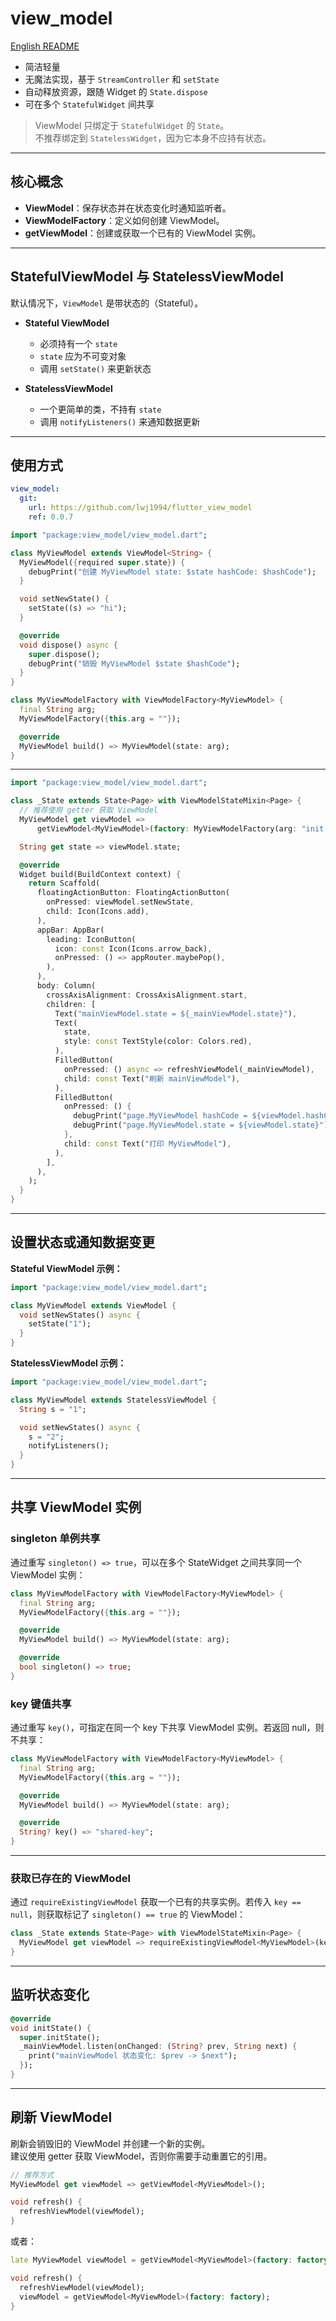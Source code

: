 # view_model

[English README](README.md)

* 简洁轻量
* 无魔法实现，基于 `StreamController` 和 `setState`
* 自动释放资源，跟随 Widget 的 `State.dispose`
* 可在多个 `StatefulWidget` 间共享

> ViewModel 只绑定于 `StatefulWidget` 的 `State`。  
> 不推荐绑定到 `StatelessWidget`，因为它本身不应持有状态。

---

## 核心概念

* **ViewModel**：保存状态并在状态变化时通知监听者。
* **ViewModelFactory**：定义如何创建 ViewModel。
* **getViewModel**：创建或获取一个已有的 ViewModel 实例。

---

## StatefulViewModel 与 StatelessViewModel

默认情况下，`ViewModel` 是带状态的（Stateful）。

* **Stateful ViewModel**
    * 必须持有一个 `state`
    * `state` 应为不可变对象
    * 调用 `setState()` 来更新状态

* **StatelessViewModel**
    * 一个更简单的类，不持有 `state`
    * 调用 `notifyListeners()` 来通知数据更新

---

## 使用方式

```yaml
view_model:
  git:
    url: https://github.com/lwj1994/flutter_view_model
    ref: 0.0.7
```

```dart
import "package:view_model/view_model.dart";

class MyViewModel extends ViewModel<String> {
  MyViewModel({required super.state}) {
    debugPrint("创建 MyViewModel state: $state hashCode: $hashCode");
  }

  void setNewState() {
    setState((s) => "hi");
  }

  @override
  void dispose() async {
    super.dispose();
    debugPrint("销毁 MyViewModel $state $hashCode");
  }
}

class MyViewModelFactory with ViewModelFactory<MyViewModel> {
  final String arg;
  MyViewModelFactory({this.arg = ""});

  @override
  MyViewModel build() => MyViewModel(state: arg);
}
```

---

```dart
import "package:view_model/view_model.dart";

class _State extends State<Page> with ViewModelStateMixin<Page> {
  // 推荐使用 getter 获取 ViewModel
  MyViewModel get viewModel =>
      getViewModel<MyViewModel>(factory: MyViewModelFactory(arg: "init arg"));

  String get state => viewModel.state;

  @override
  Widget build(BuildContext context) {
    return Scaffold(
      floatingActionButton: FloatingActionButton(
        onPressed: viewModel.setNewState,
        child: Icon(Icons.add),
      ),
      appBar: AppBar(
        leading: IconButton(
          icon: const Icon(Icons.arrow_back),
          onPressed: () => appRouter.maybePop(),
        ),
      ),
      body: Column(
        crossAxisAlignment: CrossAxisAlignment.start,
        children: [
          Text("mainViewModel.state = ${_mainViewModel.state}"),
          Text(
            state,
            style: const TextStyle(color: Colors.red),
          ),
          FilledButton(
            onPressed: () async => refreshViewModel(_mainViewModel),
            child: const Text("刷新 mainViewModel"),
          ),
          FilledButton(
            onPressed: () {
              debugPrint("page.MyViewModel hashCode = ${viewModel.hashCode}");
              debugPrint("page.MyViewModel.state = ${viewModel.state}");
            },
            child: const Text("打印 MyViewModel"),
          ),
        ],
      ),
    );
  }
}
```

---

## 设置状态或通知数据变更

**Stateful ViewModel 示例：**

```dart
import "package:view_model/view_model.dart";

class MyViewModel extends ViewModel {
  void setNewStates() async {
    setState("1");
  }
}
```

**StatelessViewModel 示例：**

```dart
import "package:view_model/view_model.dart";

class MyViewModel extends StatelessViewModel {
  String s = "1";

  void setNewStates() async {
    s = "2";
    notifyListeners();
  }
}
```

---

## 共享 ViewModel 实例

### singleton 单例共享

通过重写 `singleton() => true`，可以在多个 StateWidget 之间共享同一个 ViewModel 实例：

```dart
class MyViewModelFactory with ViewModelFactory<MyViewModel> {
  final String arg;
  MyViewModelFactory({this.arg = ""});

  @override
  MyViewModel build() => MyViewModel(state: arg);

  @override
  bool singleton() => true;
}
```

### key 键值共享

通过重写 `key()`，可指定在同一个 key 下共享 ViewModel 实例。若返回 null，则不共享：

```dart
class MyViewModelFactory with ViewModelFactory<MyViewModel> {
  final String arg;
  MyViewModelFactory({this.arg = ""});

  @override
  MyViewModel build() => MyViewModel(state: arg);

  @override
  String? key() => "shared-key";
}
```

---

### 获取已存在的 ViewModel

通过 `requireExistingViewModel` 获取一个已有的共享实例。若传入 `key == null`，则获取标记了 `singleton() == true` 的 ViewModel：

```dart
class _State extends State<Page> with ViewModelStateMixin<Page> {
  MyViewModel get viewModel => requireExistingViewModel<MyViewModel>(key: null);
}
```

---

## 监听状态变化

```dart
@override
void initState() {
  super.initState();
  _mainViewModel.listen(onChanged: (String? prev, String next) {
    print("mainViewModel 状态变化: $prev -> $next");
  });
}
```

---

## 刷新 ViewModel

刷新会销毁旧的 ViewModel 并创建一个新的实例。  
建议使用 getter 获取 ViewModel，否则你需要手动重置它的引用。

```dart
// 推荐方式
MyViewModel get viewModel => getViewModel<MyViewModel>();

void refresh() {
  refreshViewModel(viewModel);
}
```

或者：

```dart
late MyViewModel viewModel = getViewModel<MyViewModel>(factory: factory);

void refresh() {
  refreshViewModel(viewModel);
  viewModel = getViewModel<MyViewModel>(factory: factory);
}
```
